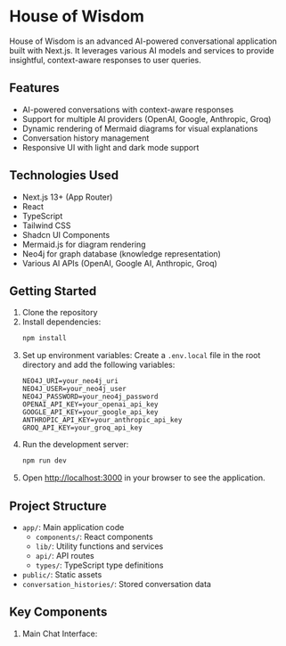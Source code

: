 # House of Wisdom

House of Wisdom is an advanced AI-powered conversational application built with Next.js. It leverages various AI models and services to provide insightful, context-aware responses to user queries.

## Features

- AI-powered conversations with context-aware responses
- Support for multiple AI providers (OpenAI, Google, Anthropic, Groq)
- Dynamic rendering of Mermaid diagrams for visual explanations
- Conversation history management
- Responsive UI with light and dark mode support

## Technologies Used

- Next.js 13+ (App Router)
- React
- TypeScript
- Tailwind CSS
- Shadcn UI Components
- Mermaid.js for diagram rendering
- Neo4j for graph database (knowledge representation)
- Various AI APIs (OpenAI, Google AI, Anthropic, Groq)

## Getting Started

1. Clone the repository
2. Install dependencies:
   ```bash
   npm install
   ```
3. Set up environment variables:
   Create a `.env.local` file in the root directory and add the following variables:
   ```
   NEO4J_URI=your_neo4j_uri
   NEO4J_USER=your_neo4j_user
   NEO4J_PASSWORD=your_neo4j_password
   OPENAI_API_KEY=your_openai_api_key
   GOOGLE_API_KEY=your_google_api_key
   ANTHROPIC_API_KEY=your_anthropic_api_key
   GROQ_API_KEY=your_groq_api_key
   ```
4. Run the development server:
   ```bash
   npm run dev
   ```
5. Open [http://localhost:3000](http://localhost:3000) in your browser to see the application.

## Project Structure

- `app/`: Main application code
  - `components/`: React components
  - `lib/`: Utility functions and services
  - `api/`: API routes
  - `types/`: TypeScript type definitions
- `public/`: Static assets
- `conversation_histories/`: Stored conversation data

## Key Components

1. Main Chat Interface: